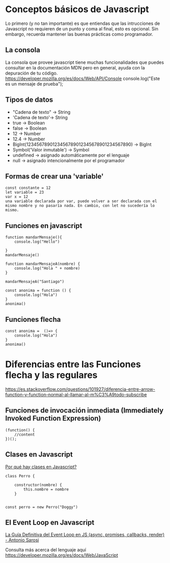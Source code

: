 # Conceptos básicos de Javascript
Lo primero (y no tan importante) es que entiendas que las intrucciones de Javascript no requieren de un punto y coma al final, esto es opcional. Sin embargo, recuerda mantener las buenas prácticas como programador.
## La consola 
La consola que provee javascript tiene muchas funcionalidades que puedes consultar en la documentación MDN pero en general, ayuda con la depuración de tu código. https://developer.mozilla.org/es/docs/Web/API/Console
    console.log("Este es un mensaje de prueba");
## Tipos de datos
- "Cadena de texto" -> String
- 'Cadena de texto'-> String
- true  -> Boolean
- false -> Boolean
- 12 -> Number
- 12.4 -> Number 
- BigInt(1234567890123456789012345678901234567890) -> BigInt
- Symbol('Valor inmutable') -> Symbol
- undefined -> asignado automáticamente por el lenguaje
- null -> asignado intencionalmente por el programador

## Formas de crear una 'variable'
    const constante = 12
    let variable = 23 
    var x = 12
    una variable declarada por var, puede volver a ser declarada con el mismo nombre y no pasaría nada. En cambio, con let no sucedería lo mismo. 
    

## Funciones en javascript
    function mandarMensaje(){
        console.log("Hello")

    }
    mandarMensaje() 

    function mandarMensajeA(nombre) {
        console.log("Hola " + nombre)
    }

    mandarMensajeA("Santiago")

    const anonima = function () {
        console.log("Hola")
    }
    anonima()
    
## Funciones flecha
    const anonima =  ()=> {
        console.log("Hola")
    }
    anonima()
    

# Diferencias entre las Funciones flecha y las  regulares
https://es.stackoverflow.com/questions/101927/diferencia-entre-arrow-function-y-function-normal-al-llamar-al-m%C3%A9todo-subscribe
## Funciones de invocación inmediata (Immediately Invoked Function Expression)


    (function() {
        //content
    })();
## Clases en Javascript
[Por qué hay clases en Javascript?](https://es.stackoverflow.com/questions/28187/por-qu%C3%A9-no-hay-clases-en-javascript/28215)
    
    class Perro {

        constructor(nombre) {
            this.nombre = nombre
        }


    const perro = new Perro("Doggy")
## El Event Loop en Javascript

[La Guía Definitiva del Event Loop en JS (async, promises, callbacks, render) - Antonio Sarosi](https://youtu.be/dX2lThXc0p4)

Consulta más acerca del lenguaje aquí https://developer.mozilla.org/es/docs/Web/JavaScript




